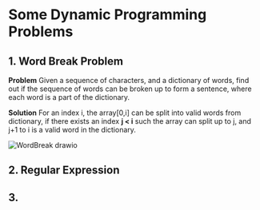 # Some Dynamic Programming Problems

## 1. Word Break Problem
**Problem** Given a sequence of characters, and a dictionary of words, find out if the sequence of words can be broken up to form a sentence, where each word is a part of the dictionary.   

**Solution** For an index i, the array[0,i] can be split into valid words from dictionary, if there exists an index **j < i** such the array can split up to j, and j+1 to i is a valid word in the dictionary.

![WordBreak drawio](https://user-images.githubusercontent.com/13499858/147389574-3e259cca-17fb-4b32-932c-33b4bb119f84.png)



## 2. Regular Expression

## 3. 
